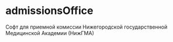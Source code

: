 # admissionsOffice
Софт для приемной комиссии Нижегородской государственной Медицинской Академии (НижГМА)
